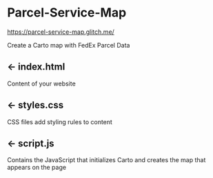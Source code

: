 # Parcel-Service-Map

https://parcel-service-map.glitch.me/

Create a Carto map with FedEx Parcel Data

## ← index.html

Content of your website

## ← styles.css

CSS files add styling rules to content

## ← script.js

Contains the JavaScript that initializes Carto and creates the map that appears on the page
